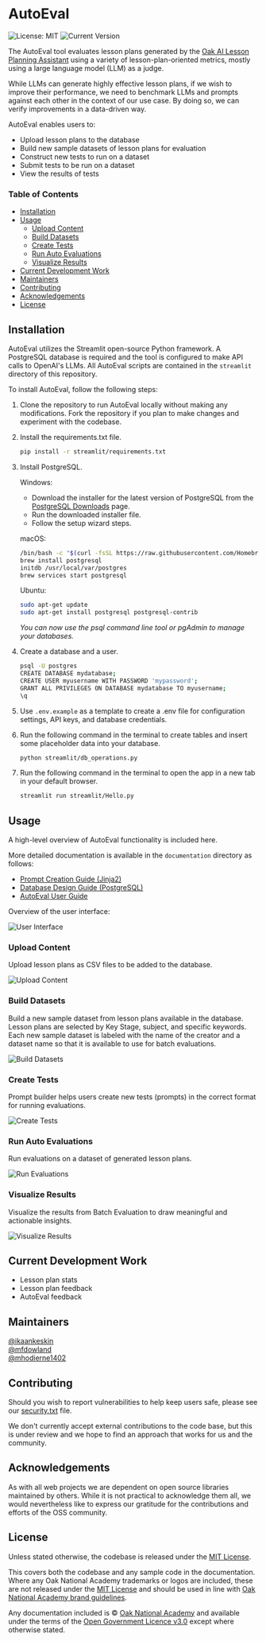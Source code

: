 # AutoEval

![License: MIT](https://img.shields.io/badge/license-MIT-brightgreen)
![Current Version](https://img.shields.io/badge/dynamic/json?url=https%3A%2F%2Fapi.github.com%2Frepos%2Foaknational%2Foak-ai-autoeval-tools%2Ftags&label=version&query=%24%5B0%5D.name&color=blue)

The AutoEval tool evaluates lesson plans generated by the [Oak AI Lesson Planning Assistant](https://labs.thenational.academy/aila) using a variety of lesson-plan-oriented metrics, mostly using a large language model (LLM) as a judge.

While LLMs can generate highly effective lesson plans, if we wish to improve their performance, we need to benchmark LLMs and prompts against each other in the context of our use case. By doing so, we can verify improvements in a data-driven way.

AutoEval enables users to:
- Upload lesson plans to the database
- Build new sample datasets of lesson plans for evaluation
- Construct new tests to run on a dataset
- Submit tests to be run on a dataset
- View the results of tests


### Table of Contents
- [Installation](#installation)
- [Usage](#usage)
  - [Upload Content](#upload-content)
  - [Build Datasets](#build-datasets)
  - [Create Tests](#create-tests)
  - [Run Auto Evaluations](#run-auto-evaluations)
  - [Visualize Results](#visualize-results)
- [Current Development Work](#current-development-work)
- [Maintainers](#maintainers)
- [Contributing](#contributing)
- [Acknowledgements](#acknowledgements)
- [License](#license)

## Installation

AutoEval utilizes the Streamlit open-source Python framework. A PostgreSQL database is required and the tool is configured to make API calls to OpenAI's LLMs. All AutoEval scripts are contained in the `streamlit` directory of this repository.  

To install AutoEval, follow the following steps:  

1. Clone the repository to run AutoEval locally without making any modifications. Fork the repository if you plan to make changes and experiment with the codebase.

2. Install the requirements.txt file.

    ```bash
    pip install -r streamlit/requirements.txt
    ```

3. Install PostgreSQL.

    Windows:
    - Download the installer for the latest version of PostgreSQL from the [PostgreSQL Downloads](https://www.postgresql.org/download/windows/) page.
    - Run the downloaded installer file.
    - Follow the setup wizard steps.

    macOS:
    ```bash
    /bin/bash -c "$(curl -fsSL https://raw.githubusercontent.com/Homebrew/install/HEAD/install.sh)"
    brew install postgresql
    initdb /usr/local/var/postgres
    brew services start postgresql
    ```

    Ubuntu:
    ```bash
    sudo apt-get update
    sudo apt-get install postgresql postgresql-contrib
    ```
    
    *You can now use the psql command line tool or pgAdmin to manage your databases.*

4. Create a database and a user.
    ```bash
    psql -U postgres
    CREATE DATABASE mydatabase;
    CREATE USER myusername WITH PASSWORD 'mypassword';
    GRANT ALL PRIVILEGES ON DATABASE mydatabase TO myusername;
    \q
    ```

5. Use `.env.example` as a template to create a .env file for configuration settings, API keys, and database credentials.

6. Run the following command in the terminal to create tables and insert some placeholder data into your database. 

    ```bash
    python streamlit/db_operations.py
    ```

7. Run the following command in the terminal to open the app in a new tab in your default browser.

    ```bash
    streamlit run streamlit/Hello.py
    ```

## Usage
A high-level overview of AutoEval functionality is included here.  

More detailed documentation is available in the `documentation` directory as follows:  
- [Prompt Creation Guide (Jinja2)](documentation/prompt-creation-guide.md)
- [Database Design Guide (PostgreSQL)](documentation/database-design-guide.md)
- [AutoEval User Guide](documentation/autoeval-user-guide.md)

Overview of the user interface:

![User Interface](images/user-interface-overview.png)

### Upload Content
Upload lesson plans as CSV files to be added to the database.

![Upload Content](images/upload-content.png)

### Build Datasets
Build a new sample dataset from lesson plans available in the database. Lesson plans are selected by Key Stage, subject, and specific keywords. Each new sample dataset is labeled with the name of the creator and a dataset name so that it is available to use for batch evaluations.

![Build Datasets](images/build-datasets.png)

### Create Tests
Prompt builder helps users create new tests (prompts) in the correct format for running evaluations.

![Create Tests](images/create-tests.png)

### Run Auto Evaluations
Run evaluations on a dataset of generated lesson plans.

![Run Evaluations](images/run-evaluations.png)

### Visualize Results
Visualize the results from Batch Evaluation to draw meaningful and actionable insights.

![Visualize Results](images/insights.png)

## Current Development Work
- Lesson plan stats
- Lesson plan feedback
- AutoEval feedback

## Maintainers
[@ikaankeskin](https://github.com/ikaankeskin)  
[@mfdowland](https://github.com/mfdowland)  
[@mhodierne1402](https://github.com/mhodierne1402)  

## Contributing
Should you wish to report vulnerabilities to help keep users safe, please see our [security.txt](https://www.thenational.academy/.well-known/security.txt) file.  

We don't currently accept external contributions to the code base, but this is under review and we hope to find an approach that works for us and the community.

## Acknowledgements
As with all web projects we are dependent on open source libraries maintained by others. While it is not practical to acknowledge them all, we would nevertheless like to express our gratitude for the contributions and efforts of the OSS community.

## License
Unless stated otherwise, the codebase is released under the [MIT License](LICENSE).  

This covers both the codebase and any sample code in the documentation. Where any Oak National Academy trademarks or logos are included, these are not released under the [MIT License](LICENSE) and should be used in line with [Oak National Academy brand guidelines](https://support.thenational.academy/using-the-oak-brand).  

Any documentation included is © [Oak National Academy](https://www.thenational.academy/) and available under the terms of the [Open Government Licence v3.0](https://www.nationalarchives.gov.uk/doc/open-government-licence/version/3/) except where otherwise stated.

